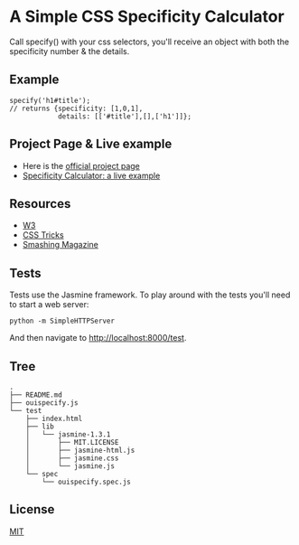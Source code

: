 # A Simple CSS Specificity Calculator
Call specify() with your css selectors, you'll receive an object with both the specificity number & the details.

## Example
    specify('h1#title');                
    // returns {specificity: [1,0,1],
                details: [['#title'],[],['h1']]};

## Project Page & Live example
- Here is the [official project page](http://carlsednaoui.github.io/ouispecify/)
- [Specificity Calculator: a live example](http://carlsednaoui.github.io/ouispecify/example.html)

## Resources
- [W3](http://www.w3.org/TR/selectors/)
- [CSS Tricks](http://css-tricks.com/specifics-on-css-specificity/)
- [Smashing Magazine](http://coding.smashingmagazine.com/2007/07/27/css-specificity-things-you-should-know/)

## Tests
Tests use the Jasmine framework. To play around with the tests you'll need to start a web server:
    
    python -m SimpleHTTPServer

And then navigate to [http://localhost:8000/test](http://localhost:8000/test).

## Tree
    .
    ├── README.md
    ├── ouispecify.js
    └── test
        ├── index.html
        ├── lib
        │   └── jasmine-1.3.1
        │       ├── MIT.LICENSE
        │       ├── jasmine-html.js
        │       ├── jasmine.css
        │       └── jasmine.js
        └── spec
            └── ouispecify.spec.js

## License
[MIT](http://opensource.org/licenses/MIT)
